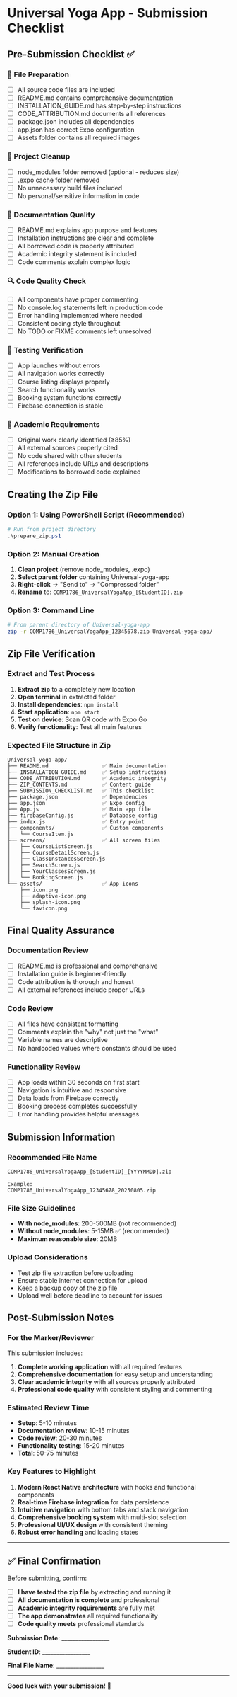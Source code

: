 # Universal Yoga App - Submission Checklist

## Pre-Submission Checklist ✅

### 📁 File Preparation
- [ ] All source code files are included
- [ ] README.md contains comprehensive documentation
- [ ] INSTALLATION_GUIDE.md has step-by-step instructions
- [ ] CODE_ATTRIBUTION.md documents all references
- [ ] package.json includes all dependencies
- [ ] app.json has correct Expo configuration
- [ ] Assets folder contains all required images

### 🧹 Project Cleanup
- [ ] node_modules folder removed (optional - reduces size)
- [ ] .expo cache folder removed
- [ ] No unnecessary build files included
- [ ] No personal/sensitive information in code

### 📝 Documentation Quality
- [ ] README.md explains app purpose and features
- [ ] Installation instructions are clear and complete
- [ ] All borrowed code is properly attributed
- [ ] Academic integrity statement is included
- [ ] Code comments explain complex logic

### 🔍 Code Quality Check
- [ ] All components have proper commenting
- [ ] No console.log statements left in production code
- [ ] Error handling implemented where needed
- [ ] Consistent coding style throughout
- [ ] No TODO or FIXME comments left unresolved

### 🧪 Testing Verification
- [ ] App launches without errors
- [ ] All navigation works correctly
- [ ] Course listing displays properly
- [ ] Search functionality works
- [ ] Booking system functions correctly
- [ ] Firebase connection is stable

### 🎯 Academic Requirements
- [ ] Original work clearly identified (≥85%)
- [ ] All external sources properly cited
- [ ] No code shared with other students
- [ ] All references include URLs and descriptions
- [ ] Modifications to borrowed code explained

## Creating the Zip File

### Option 1: Using PowerShell Script (Recommended)
```powershell
# Run from project directory
.\prepare_zip.ps1
```

### Option 2: Manual Creation
1. **Clean project** (remove node_modules, .expo)
2. **Select parent folder** containing Universal-yoga-app
3. **Right-click** → "Send to" → "Compressed folder"
4. **Rename** to: `COMP1786_UniversalYogaApp_[StudentID].zip`

### Option 3: Command Line
```bash
# From parent directory of Universal-yoga-app
zip -r COMP1786_UniversalYogaApp_12345678.zip Universal-yoga-app/
```

## Zip File Verification

### Extract and Test Process
1. **Extract zip** to a completely new location
2. **Open terminal** in extracted folder
3. **Install dependencies**: `npm install`
4. **Start application**: `npm start`
5. **Test on device**: Scan QR code with Expo Go
6. **Verify functionality**: Test all main features

### Expected File Structure in Zip
```
Universal-yoga-app/
├── README.md                 ✅ Main documentation
├── INSTALLATION_GUIDE.md     ✅ Setup instructions  
├── CODE_ATTRIBUTION.md       ✅ Academic integrity
├── ZIP_CONTENTS.md           ✅ Content guide
├── SUBMISSION_CHECKLIST.md   ✅ This checklist
├── package.json              ✅ Dependencies
├── app.json                  ✅ Expo config
├── App.js                    ✅ Main app file
├── firebaseConfig.js         ✅ Database config
├── index.js                  ✅ Entry point
├── components/               ✅ Custom components
│   └── CourseItem.js
├── screens/                  ✅ All screen files
│   ├── CourseListScreen.js
│   ├── CourseDetailScreen.js
│   ├── ClassInstancesScreen.js
│   ├── SearchScreen.js
│   ├── YourClassesScreen.js
│   └── BookingScreen.js
└── assets/                   ✅ App icons
    ├── icon.png
    ├── adaptive-icon.png
    ├── splash-icon.png
    └── favicon.png
```

## Final Quality Assurance

### Documentation Review
- [ ] README.md is professional and comprehensive
- [ ] Installation guide is beginner-friendly
- [ ] Code attribution is thorough and honest
- [ ] All external references include proper URLs

### Code Review
- [ ] All files have consistent formatting
- [ ] Comments explain the "why" not just the "what"
- [ ] Variable names are descriptive
- [ ] No hardcoded values where constants should be used

### Functionality Review
- [ ] App loads within 30 seconds on first start
- [ ] Navigation is intuitive and responsive
- [ ] Data loads from Firebase correctly
- [ ] Booking process completes successfully
- [ ] Error handling provides helpful messages

## Submission Information

### Recommended File Name
```
COMP1786_UniversalYogaApp_[StudentID]_[YYYYMMDD].zip

Example:
COMP1786_UniversalYogaApp_12345678_20250805.zip
```

### File Size Guidelines
- **With node_modules**: 200-500MB (not recommended)
- **Without node_modules**: 5-15MB ✅ (recommended)
- **Maximum reasonable size**: 20MB

### Upload Considerations
- Test zip file extraction before uploading
- Ensure stable internet connection for upload
- Keep a backup copy of the zip file
- Upload well before deadline to account for issues

## Post-Submission Notes

### For the Marker/Reviewer
This submission includes:
1. **Complete working application** with all required features
2. **Comprehensive documentation** for easy setup and understanding
3. **Clear academic integrity** with all sources properly attributed
4. **Professional code quality** with consistent styling and commenting

### Estimated Review Time
- **Setup**: 5-10 minutes
- **Documentation review**: 10-15 minutes
- **Code review**: 20-30 minutes
- **Functionality testing**: 15-20 minutes
- **Total**: 50-75 minutes

### Key Features to Highlight
1. **Modern React Native architecture** with hooks and functional components
2. **Real-time Firebase integration** for data persistence
3. **Intuitive navigation** with bottom tabs and stack navigation
4. **Comprehensive booking system** with multi-slot selection
5. **Professional UI/UX design** with consistent theming
6. **Robust error handling** and loading states

---

## ✅ Final Confirmation

Before submitting, confirm:
- [ ] **I have tested the zip file** by extracting and running it
- [ ] **All documentation is complete** and professional
- [ ] **Academic integrity requirements** are fully met
- [ ] **The app demonstrates** all required functionality
- [ ] **Code quality meets** professional standards

**Submission Date**: _________________

**Student ID**: _________________

**Final File Name**: _________________

---

**Good luck with your submission! 🎉**
